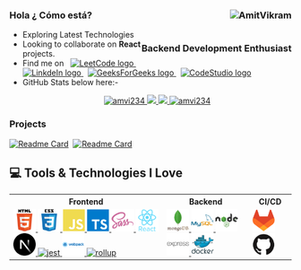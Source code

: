  <h3>Hola ¿ Cómo está?  
   <img src="https://media.giphy.com/media/v1.Y2lkPTc5MGI3NjExeWZjbm9xanI2bTF3dXVjanp6a2lkNHpmczg3eG4xbW03dWtiMzN4NiZlcD12MV9zdGlja2Vyc19zZWFyY2gmY3Q9cw/FkdU6Or6txxpPdOsL8/giphy.gif" height="15px" width="25px">
   <img align=right src="https://komarev.com/ghpvc/?username=amvi234&label=Profile%20views" alt="AmitVikram" />
</h3>

<h3 style="float:inline-end">Backend Development Enthusiast </h3>

<ul>
  <li>Exploring Latest Technologies </li>
  <li>Looking to collaborate on <b>React</b> projects.</li>
 <li>
    <span>
      Find me on
      <span>&nbsp;</span>
      <a href="https://leetcode.com/amvi234/">
        <img alt="LeetCode logo" width="100px" src="https://img.shields.io/badge/LeetCode-100000?style=for-the-badge&logo=LeetCode&logoColor=white" />
      </a>
      <span>&nbsp;</span>
      <a href="https://www.linkedin.com/in/amvi234/">
        <img alt="LinkdeIn logo" width="100px" src="https://img.shields.io/badge/LinkedIn-100000?style=for-the-badge&logo=LinkedIn&logoColor=white" />
      </a>
      <span>&nbsp;</span>
     <a href="https://auth.geeksforgeeks.org/user/amvi234/practice/">
        <img alt="GeeksForGeeks logo" width="100px" src="https://img.shields.io/badge/GeeksForGeeks-100000?style=for-the-badge&logo=GeeksForGeeks&logoColor=white" />
      </a>
      <span>&nbsp;</span>
      <a href="https://www.codingninjas.com/studio/profile/839c939a-4101-4e6c-919b-f5b417743e92">
        <img alt="CodeStudio logo" width="100px" src="https://img.shields.io/badge/CodingNinjas-100000?style=for-the-badge&logo=CodingNinjas&logoColor=white"  />
      </a> 
  </li> 
  <li>
    GitHub Stats below here:-
  </li>
<p align="center">
<a href="https://github.com/amvi234">
 <img src="https://github-profile-trophy.vercel.app/?username=amvi234&theme=algolia" alt="amvi234" />
  <img height="180em" src="https://github-readme-stats-eight-theta.vercel.app/api?username=amvi234&show_icons=true&theme=algolia&include_all_commits=true&count_private=true"/>
  <img height="180em" src="https://github-readme-stats-eight-theta.vercel.app/api/top-langs/?username=amvi234&layout=compact&langs_count=8&theme=algolia"/>
<img height="180em" src="https://github-readme-streak-stats.herokuapp.com/?user=amvi234&color=dc143c&theme=algolia" alt="amvi234" />
 
</a>
</a>
</p>
</p>
</ul>

### Projects

[![Readme Card](https://github-readme-stats.vercel.app/api/pin/?username=amvi234&repo=advance-filtering&theme=algolia)](https://github.com/amvi234/advance-filtering)&nbsp;
[![Readme Card](https://github-readme-stats.vercel.app/api/pin/?username=amvi234&repo=vlog-app-frontend&theme=algolia)](https://github.com/amvi234/vlog-app-frontend)&nbsp;


## 💻 Tools & Technologies I Love
<table>
  <tr>
    <th>Frontend</th>
    <th>Backend</th>
    <th>CI/CD</th>
  </tr>
  <tr>
    <td>
        <a href="https://www.w3.org/html/" target="_blank"> <img src="https://raw.githubusercontent.com/devicons/devicon/master/icons/html5/html5-original-wordmark.svg" alt="html5" width="40" height="40"/> </a>
        <a href="https://www.w3schools.com/css/" target="_blank"> <img src="https://raw.githubusercontent.com/devicons/devicon/master/icons/css3/css3-original-wordmark.svg" alt="css3" width="40" height="40"/> </a>
        <a href="https://developer.mozilla.org/en-US/docs/Web/JavaScript" target="_blank"> <img src="https://raw.githubusercontent.com/devicons/devicon/master/icons/javascript/javascript-plain.svg" alt="javascript" width="40" height="40"/> </a>
        <a href="https://www.typescriptlang.org" target="_blank"> <img src="https://raw.githubusercontent.com/devicons/devicon/master/icons/typescript/typescript-plain.svg" alt="typescript" width="40" height="40"/> </a>
        <a href="https://sass-lang.com" target="_blank"> <img src="https://raw.githubusercontent.com/devicons/devicon/master/icons/sass/sass-original.svg" alt="sass" width="40" height="40"/> </a>
        <a href="https://reactjs.org/" target="_blank"> <img src="https://raw.githubusercontent.com/devicons/devicon/master/icons/react/react-original-wordmark.svg" alt="react" width="40" height="40"/> </a>
        <a href="https://nextjs.org/" target="_blank"> <img src="https://raw.githubusercontent.com/devicons/devicon/master/icons/nextjs/nextjs-original.svg" alt="nextjs" width="40" height="40"/> </a>
        <a href="https://jestjs.io" target="_blank"> <img src="https://www.vectorlogo.zone/logos/jestjsio/jestjsio-icon.svg" alt="jest" width="40" height="40"/> </a>
        <a href="https://webpack.js.org" target="_blank"> <img src="https://raw.githubusercontent.com/devicons/devicon/d00d0969292a6569d45b06d3f350f463a0107b0d/icons/webpack/webpack-original-wordmark.svg" alt="webpack" width="40" height="40"/> </a>
        <a href="https://rollupjs.org" target="_blank"> <img src="https://cdn.iconscout.com/icon/free/png-256/rollup-dot-js-3521681-2945125.png" alt="rollup" width="35" height="35"/> </a>
    </td>
    <td>
        <a href="https://www.mongodb.com/" target="_blank"> <img src="https://raw.githubusercontent.com/devicons/devicon/master/icons/mongodb/mongodb-original-wordmark.svg" alt="mongodb" width="40" height="40"/> </a>
        <a href="https://www.mysql.com/" target="_blank"> <img src="https://raw.githubusercontent.com/devicons/devicon/master/icons/mysql/mysql-original-wordmark.svg" alt="mysql" width="40" height="40"/> </a>
        <a href="https://nodejs.org" target="_blank"> <img src="https://raw.githubusercontent.com/devicons/devicon/master/icons/nodejs/nodejs-original-wordmark.svg" alt="nodejs" width="40" height="40"/> </a>
        <a href="https://expressjs.com" target="_blank"> <img src="https://raw.githubusercontent.com/devicons/devicon/master/icons/express/express-original-wordmark.svg" alt="express" width="40" height="40"/> </a>
        <a href="https://www.docker.com/" target="_blank"> <img src="https://raw.githubusercontent.com/devicons/devicon/master/icons/docker/docker-original-wordmark.svg" alt="docker" width="40" height="40"/> </a>
    </td>
    <td>
        <a href="https://gitlab.com/" target="_blank"> <img src="https://raw.githubusercontent.com/devicons/devicon/master/icons/gitlab/gitlab-original.svg" alt="Gitlab" width="40" height="40"/></a>
        <a href="https://github.com/features/actions" target="_blank"> <img src="https://raw.githubusercontent.com/devicons/devicon/master/icons/github/github-original.svg" alt="Github actions" width="40" height="40"/> </a>
    </td>
  </tr>
</table>
